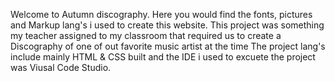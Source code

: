 Welcome to Autumn discography. Here you would find the fonts, pictures and Markup lang's i used to create this website.
This project was something my teacher assigned to my classroom that required us to create a Discography of one of out favorite music artist at the time
The project lang's include mainly HTML & CSS built and the IDE i used to excuete the project was Viusal Code Studio. 
